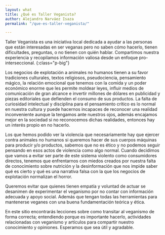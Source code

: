 ```yaml
---
layout: what
title: ¿Qué es Taller Veganista?
author: Alejandro Narváez Isaza
permalink: "/que-es-taller-veganista/"

---
```

Taller Veganista es una iniciativa local dedicada a ayudar a las personas que están interesadas en ser veganas pero no saben cómo hacerlo, tienen dificultades, preguntas, o no tienen con quién hablar. Compartimos nuestra experiencia y recopilamos información valiosa desde un enfoque pro-interseccional.
{:class="p-big"}

Los negocios de explotación a animales no humanos tienen a su favor tradiciones culturales, textos religiosos, pseudociencia, pensamiento mágico, la relación emocional que tenemos con la comida y un poder económico enorme que les permite moldear leyes, influir medios de comunicación de gran alcance e invertir millones de dólares en publicidad y piezas editoriales que defienden el consumo de sus productos. La falta de curiosidad intelectual y disciplina para el pensamiento crítico es lo normal en nuestra cultura y puede hacernos incapaces de reconocer una realidad inconveniente aunque la tengamos ante nuestros ojos, además encajamos mejor en la sociedad si no reconocemos dichas realidades, entonces hay un interés propio en no hacerlo.

Los que hemos podido ver la violencia que necesariamente hay que ejercer contra animales no humanos si queremos hacer de sus cuerpos máquinas para producir y/o productos, sabemos que no es ético y no podemos seguir pensando en esos actos de violencia como algo normal. Cuando decidimos que vamos a evitar ser parte de este sistema violento como consumidores directos, tenemos que enfrentarnos con miedos creados por nuestra falta de conocimiento sobre nutrición y la desinformación que nos impide saber qué es cierto y qué es una narrativa falsa con la que los negocios de explotación normalizan el horror.

Queremos evitar que quienes tienen empatía y voluntad de actuar se desanimen de experimentar el veganismo por no contar con información adecuada y apoyo social. Además que tengan todas las herramientas para mantenerse veganes con una buena fundamentación teórica y ética.

En este sitio encontrarás lecciones sobre como transitar al veganismo de forma correcta; entendiendo porque es importante hacerlo, actividades relacionadas con veganismo y artículos para compartir nuestro conocimiento y opiniones. Esperamos que sea útil y agradable.